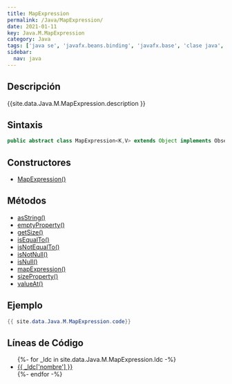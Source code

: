 ```yaml
---
title: MapExpression
permalink: /Java/MapExpression/
date: 2021-01-11
key: Java.M.MapExpression
category: Java
tags: ['java se', 'javafx.beans.binding', 'javafx.base', 'clase java', 'JavaFX 2.1']
sidebar: 
  nav: java
---
```


## Descripción
{{site.data.Java.M.MapExpression.description }}

## Sintaxis
~~~java
public abstract class MapExpression<K,V> extends Object implements ObservableMapValue<K,V>
~~~

## Constructores
* [MapExpression()](/Java/MapExpression/MapExpression/)

## Métodos
* [asString()](/Java/MapExpression/asString)
* [emptyProperty()](/Java/MapExpression/emptyProperty)
* [getSize()](/Java/MapExpression/getSize)
* [isEqualTo()](/Java/MapExpression/isEqualTo)
* [isNotEqualTo()](/Java/MapExpression/isNotEqualTo)
* [isNotNull()](/Java/MapExpression/isNotNull)
* [isNull()](/Java/MapExpression/isNull)
* [mapExpression()](/Java/MapExpression/mapExpression)
* [sizeProperty()](/Java/MapExpression/sizeProperty)
* [valueAt()](/Java/MapExpression/valueAt)

## Ejemplo
~~~java
{{ site.data.Java.M.MapExpression.code}}
~~~

## Líneas de Código
<ul>
{%- for _ldc in site.data.Java.M.MapExpression.ldc -%}
   <li>
       <a href="{{_ldc['url'] }}">{{ _ldc['nombre'] }}</a>
   </li>
{%- endfor -%}
</ul>
